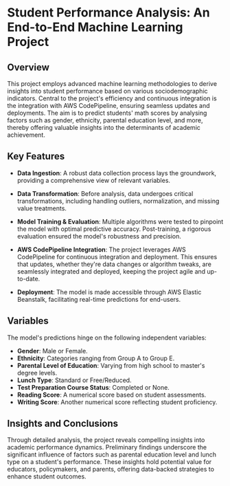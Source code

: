 # Student Performance Analysis: An End-to-End Machine Learning Project

## Overview
This project employs advanced machine learning methodologies to derive insights into student performance based on various sociodemographic indicators. Central to the project's efficiency and continuous integration is the integration with AWS CodePipeline, ensuring seamless updates and deployments. The aim is to predict students' math scores by analysing factors such as gender, ethnicity, parental education level, and more, thereby offering valuable insights into the determinants of academic achievement.

## Key Features

- **Data Ingestion**: A robust data collection process lays the groundwork, providing a comprehensive view of relevant variables.
  
- **Data Transformation**: Before analysis, data undergoes critical transformations, including handling outliers, normalization, and missing value treatments.
  
- **Model Training & Evaluation**: Multiple algorithms were tested to pinpoint the model with optimal predictive accuracy. Post-training, a rigorous evaluation ensured the model's robustness and precision.
  
- **AWS CodePipeline Integration**: The project leverages AWS CodePipeline for continuous integration and deployment. This ensures that updates, whether they're data changes or algorithm tweaks, are seamlessly integrated and deployed, keeping the project agile and up-to-date.
  
- **Deployment**: The model is made accessible through AWS Elastic Beanstalk, facilitating real-time predictions for end-users.

## Variables

The model's predictions hinge on the following independent variables:

- **Gender**: Male or Female.
- **Ethnicity**: Categories ranging from Group A to Group E.
- **Parental Level of Education**: Varying from high school to master's degree levels.
- **Lunch Type**: Standard or Free/Reduced.
- **Test Preparation Course Status**: Completed or None.
- **Reading Score**: A numerical score based on student assessments.
- **Writing Score**: Another numerical score reflecting student proficiency.

## Insights and Conclusions

Through detailed analysis, the project reveals compelling insights into academic performance dynamics. Preliminary findings underscore the significant influence of factors such as parental education level and lunch type on a student's performance. These insights hold potential value for educators, policymakers, and parents, offering data-backed strategies to enhance student outcomes.


